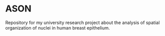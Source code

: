 # ASON
Repository for my university research project about the analysis of spatial organization of nuclei in human breast epithelium.
